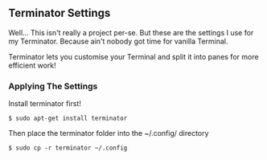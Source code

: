 ## Terminator Settings

Well... This isn't really a project per-se. But these are the settings I use for my Terminator. Because ain't nobody got time for vanilla Terminal.

Terminator lets you customise your Terminal and split it into panes for more efficient work!



### Applying The Settings

Install terminator first!

```shell
$ sudo apt-get install terminator
```

Then place the terminator folder into the ~/.config/ directory

```shell
$ sudo cp -r terminator ~/.config
```

